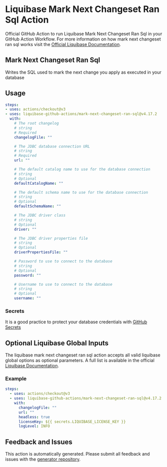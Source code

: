 # Liquibase Mark Next Changeset Ran Sql Action
Official GitHub Action to run Liquibase Mark Next Changeset Ran Sql in your GitHub Action Workflow. For more information on how mark next changeset ran sql works visit the [Official Liquibase Documentation](https://docs.liquibase.com/commands/home.html).
## Mark Next Changeset Ran Sql
Writes the SQL used to mark the next change you apply as executed in your database
## Usage
```yaml
steps:
- uses: actions/checkout@v3
- uses: liquibase-github-actions/mark-next-changeset-ran-sql@v4.17.2
  with:
    # The root changelog
    # string
    # Required
    changelogFile: ""

    # The JDBC database connection URL
    # string
    # Required
    url: ""

    # The default catalog name to use for the database connection
    # string
    # Optional
    defaultCatalogName: ""

    # The default schema name to use for the database connection
    # string
    # Optional
    defaultSchemaName: ""

    # The JDBC driver class
    # string
    # Optional
    driver: ""

    # The JDBC driver properties file
    # string
    # Optional
    driverPropertiesFile: ""

    # Password to use to connect to the database
    # string
    # Optional
    password: ""

    # Username to use to connect to the database
    # string
    # Optional
    username: ""

```

### Secrets
It is a good practice to protect your database credentials with [GitHub Secrets](https://docs.github.com/en/actions/security-guides/encrypted-secrets)

## Optional Liquibase Global Inputs
The liquibase mark next changeset ran sql action accepts all valid liquibase global options as optional parameters. A full list is available in the official [Liquibase Documentation](https://docs.liquibase.com/parameters/command-parameters.html).

### Example
```yaml
steps:
  - uses: actions/checkout@v3
  - uses: liquibase-github-actions/mark-next-changeset-ran-sql@v4.17.2
    with:
      changelogFile: ""
      url: ""
      headless: true
      licenseKey: ${{ secrets.LIQUIBASE_LICENSE_KEY }}
      logLevel: INFO
```

## Feedback and Issues
This action is automatically generated. Please submit all feedback and issues with the [generator repository](https://github.com/liquibase/github-action-generator/issues).
